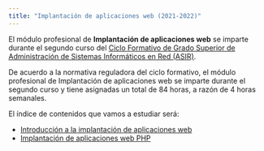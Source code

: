 ```yaml
---
title: "Implantación de aplicaciones web (2021-2022)"
---
```


El módulo profesional de **Implantación de aplicaciones web** se imparte durante el segundo curso del [Ciclo Formativo de Grado Superior de Administración de Sistemas Informáticos en Red (ASIR)](http://www.aapri.es/curriculo/fp/asir).

De acuerdo a la normativa reguladora del ciclo formativo, el módulo profesional de Implantación de aplicaciones web se imparte durante el segundo curso y tiene asignadas un total de 84 horas, a razón de 4 horas semanales.

El índice de contenidos que vamos a estudiar será:

* [Introducción a la implantación de aplicaciones web](u01)
* [Implantación de aplicaciones web PHP](u02)

<!--
* [Implantación de aplicaciones web Python](u03)
* [Despliegue de aplicaciones web Java](u04)
* [Introducción a la integración continúa y despliegue continuo](u05)
* [Despliegue de aplicaciones web con contenedores. Docker](u06)

-->
